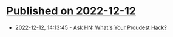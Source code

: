 # [Published on 2022-12-12](index.md)

* [2022-12-12, 14:13:45](https://news.ycombinator.com/item?id=33954778) - [Ask HN: What's Your Proudest Hack?](https://news.ycombinator.com/item?id=33954778)
